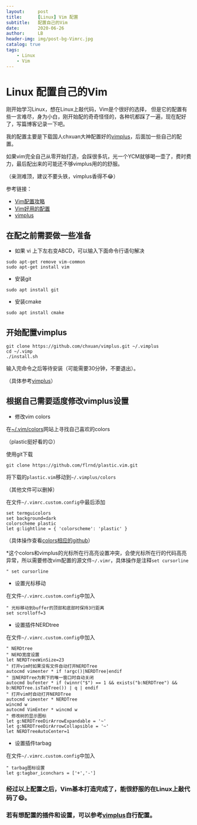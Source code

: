 ```yaml
---
layout:     post                    
title:      [Linux] Vim 配置           
subtitle:   配置自己的Vim 
date:       2020-06-26              
author:     LB                     
header-img: img/post-bg-Vimrc.jpg
catalog: true                       
tags:                               
    - Linux
    - Vim
---
```


# Linux 配置自己的Vim

刚开始学习Linux，想在Linux上敲代码，Vim是个很好的选择， 但是它的配置有些一言难尽，身为小白，刚开始配的奇奇怪怪的，各种坑都踩了一遍，现在配好了，写篇博客记录一下吧。

我的配置主要是下载国人chxuan大神配置好的[vimplus](https://github.com/chxuan/vimplus)，后面加一些自己的配置。

如果vim完全自己从零开始打造，会踩很多坑，光一个YCM就够喝一壶了，费时费力，最后配出来的可能还不够vimplus用的的舒服。

（亲测难顶，建议不要头铁，vimplus香得不😂）

参考链接：
- [Vim配置攻略](https://blog.csdn.net/liuchenxia8/article/details/79652847?utm_medium=distribute.pc_relevant.none-task-blog-BlogCommendFromMachineLearnPai2-15.nonecase)
- [Vim好用的配置](https://blog.csdn.net/qq_42698422/article/details/100148176)
- [vimplus](https://github.com/chxuan/vimplus)

## 在配之前需要做一些准备
- 如果 vi 上下左右变ABCD，可以输入下面命令行语句解决

```
sudo apt-get remove vim-common
sudo apt-get install vim
```

- 安装git

`sudo apt install git`

- 安装cmake

`sudo apt install cmake`

## 开始配置vimplus
```
git clone https://github.com/chxuan/vimplus.git ~/.vimplus
cd ~/.vimp
./install.sh
```
输入完命令之后等待安装（可能需要30分钟，不要退出）。

（具体参考[vimplus](https://github.com/chxuan/vimplus)）

## 根据自己需要适度修改vimplus设置
- 修改vim colors

在[~/.vim/colors](https://vimcolors.com/?)网站上寻找自己喜欢的colors

（plastic挺好看的😉）

使用git下载

`git clone https://github.com/flrnd/plastic.vim.git`

将下载的`plastic.vim`移动到`~/.vimplus/colors`

（其他文件可以删掉）

在文件`~/.vimrc.custom.config`中最后添加
```
set termguicolors
set background=dark
colorscheme plastic
let g:lightline = { 'colorscheme': 'plastic' }
```

（具体操作查看[colors相应的github](https://github.com/flrnd/plastic.vim)）

*这个colors和vimplus的光标所在行高亮设置冲突，会使光标所在行的代码高亮异常，所以需要修改vim配置的源文件`~/.vimr`，具体操作是注释`set cursorline`
```
" set cursorline 
```

- 设置光标移动

在文件`~/.vimrc.custom.config`中加入
```
" 光标移动到buffer的顶部和底部时保持3行距离
set scrolloff=3
```

- 设置插件NERDtree

在文件`~/.vimrc.custom.config`中加入
```
" NERDtree         
" NERD宽度设置 
let NERDTreeWinSize=23
" 打开vim时如果没有文件自动打开NERDTree
autocmd vimenter * if !argc()|NERDTree|endif
" 当NERDTree为剩下的唯一窗口时自动关闭
autocmd bufenter * if (winnr("$") == 1 && exists("b:NERDTree") && b:NERDTree.isTabTree()) | q | endif
" 打开vim时自动打开NERDTree
autocmd vimenter * NERDTree
wincmd w
autocmd VimEnter * wincmd w
" 修改树的显示图标
let g:NERDTreeDirArrowExpandable = '~'
let g:NERDTreeDirArrowCollapsible = '~'
let NERDTreeAutoCenter=1
```

- 设置插件tarbag

在文件`~/.vimrc.custom.config`中加入
```
" tarbag图标设置
let g:tagbar_iconchars = ['+','-']
```

### 经过以上配置之后，Vim基本打造完成了，能很舒服的在Linux上敲代码了😄。

### 若有想配置的插件和设置，可以参考[vimplus](https://github.com/chxuan/vimplus)自行配置。